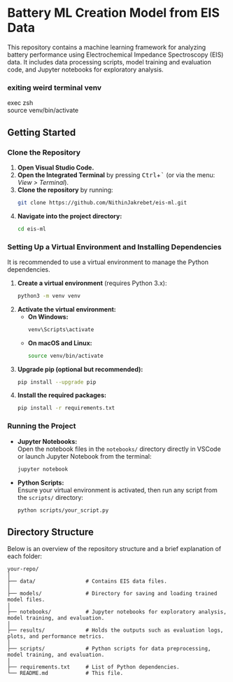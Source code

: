# Battery ML Creation Model from EIS Data

This repository contains a machine learning framework for analyzing battery performance using Electrochemical Impedance Spectroscopy (EIS) data. It includes data processing scripts, model training and evaluation code, and Jupyter notebooks for exploratory analysis.

### exiting weird terminal venv
exec zsh    
source venv/bin/activate            

## Getting Started

### Clone the Repository

1. **Open Visual Studio Code.**
2. **Open the Integrated Terminal** by pressing <kbd>Ctrl</kbd>+<kbd>`</kbd> (or via the menu: *View > Terminal*).
3. **Clone the repository** by running:
   ```bash
   git clone https://github.com/NithinJakrebet/eis-ml.git
   ```
4. **Navigate into the project directory:**
   ```bash
   cd eis-ml
   ```

### Setting Up a Virtual Environment and Installing Dependencies

It is recommended to use a virtual environment to manage the Python dependencies.

1. **Create a virtual environment** (requires Python 3.x):
   ```bash
   python3 -m venv venv
   ```
2. **Activate the virtual environment:**
   - **On Windows:**
     ```bash
     venv\Scripts\activate
     ```
   - **On macOS and Linux:**
     ```bash
     source venv/bin/activate
     ```
3. **Upgrade pip (optional but recommended):**
   ```bash
   pip install --upgrade pip
   ```
4. **Install the required packages:**
   ```bash
   pip install -r requirements.txt
   ```

### Running the Project

- **Jupyter Notebooks:**  
  Open the notebook files in the `notebooks/` directory directly in VSCode or launch Jupyter Notebook from the terminal:
  ```bash
  jupyter notebook
  ```
- **Python Scripts:**  
  Ensure your virtual environment is activated, then run any script from the `scripts/` directory:
  ```bash
  python scripts/your_script.py
  ```

## Directory Structure

Below is an overview of the repository structure and a brief explanation of each folder:

```
your-repo/
│
├── data/                # Contains EIS data files.
│
├── models/              # Directory for saving and loading trained model files.
│
├── notebooks/           # Jupyter notebooks for exploratory analysis, model training, and evaluation.
│
├── results/             # Holds the outputs such as evaluation logs, plots, and performance metrics.
│
├── scripts/             # Python scripts for data preprocessing, model training, and evaluation.
│
├── requirements.txt     # List of Python dependencies.
└── README.md            # This file.
```
